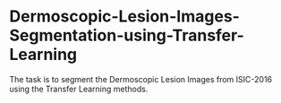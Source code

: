 # Dermoscopic-Lesion-Images-Segmentation-using-Transfer-Learning
The task is to segment the Dermoscopic Lesion Images from ISIC-2016 using the Transfer Learning methods.
